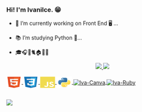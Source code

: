 ### Hi! I'm Ivanilce. 😁



- 🔭 I’m currently working on Front End 🖥️ ...

- 📚 I’m studying Python 🐍...

- 🎓🎧🎵🐈🏠🍕🍝

<div align="center">
  <a href="https://https://github.com/ivanilce">
  <img height="180em" src="https://github-readme-stats.vercel.app/api?username=ivanilce&show_icons=true&theme=gruvbox_light&include_all_commits=true&count_private=true"/>
  <img height="180em" src="https://github-readme-stats.vercel.app/api/top-langs/?username=ivanilce&layout=compact&langs_count=7&theme=gruvbox_light"/>
</div>
  
  <div style="display: inline_block"><br>
     <img align="center" alt="Iva-HTML" height="30" width="40" src="https://raw.githubusercontent.com/devicons/devicon/master/icons/html5/html5-original.svg">
     <img align="center" alt="Iva-CSS" height="30" width="40" src="https://raw.githubusercontent.com/devicons/devicon/master/icons/css3/css3-original.svg">
     <img align="center" alt="Iva-Js" height="30" width="40" src="https://raw.githubusercontent.com/devicons/devicon/master/icons/javascript/javascript-plain.svg">
     <img align="center" alt="Iva-Python" height="30" width="40" src="https://raw.githubusercontent.com/devicons/devicon/master/icons/python/python-original.svg">
     <img align="center" alt="Iva-Canva" height="30" width="40" src="https://cdn.jsdelivr.net/gh/devicons/devicon/icons/canva/canva-original.svg">
     <img align="center" alt="Iva-Ruby" height="30" width="40" src="https://cdn.jsdelivr.net/gh/devicons/devicon/icons/ruby/ruby-plain.svg">
  
</div>
  
  ##
  
<div>
   <a href = "mailto:contato.ivanilce@gmail.com"><img src="https://img.shields.io/badge/-Gmail-%23333?style=for-the-badge&logo=gmail&logoColor=white" target="_blank"></a>
  
</div>
